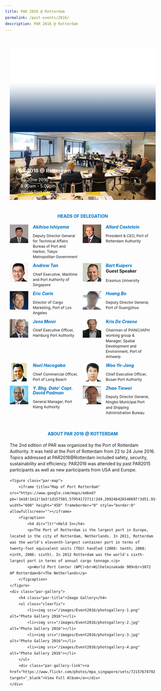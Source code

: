 ```yaml
---
title: PAR 2016 @ Rotterdam
permalink: /past-events/2016/
description: PAR 2016 @ Rotterdam
---
```

<style type="text/css">
	body {font-size:14px;line-height:1.42857143;}
	h1, h2, h3, h4, h5, h6 {line-height:1.1;}
	a[href$=".pdf"] {margin-left:0;}
	a[href$=".pdf"]:before {display:none;}
	.content ol {font-size:inherit;}
	.content p {margin:0 0 15px;font-size:inherit;line-height:inherit;}
	.content li, .content ol li {margin:0;font-size:inherit;line-height:inherit;}
	.mobile {display:block!important;}
	.desktop {display:none!important;}
	.navbar-end, .is-search-bar {display:none;}
	#main-content .bp-section {padding:0;}
	#main-content .bp-section-pagetitle {display:none;}
	#main-content .bp-container {width:100%;max-width:100%;min-height:250px;padding:0!important;}
	#main-content .bp-container .row {margin:0;}
	#main-content .bp-container .col {padding:0;}
	#main-content .col.is-8 {width:100%;margin:0;}
	#main-content .col.is-2.has-side-nav {display:none;}
	#main-content .bp-dropdown-button {background:#0fa678;color:#fff;text-transform: uppercase;}
	#main-content .bp-dropdown-button:hover, #main-content .bp-dropdown-button:focus {color:#fff;text-decoration:none;}
	@media(min-width:1280px) {
		.mobile {display:none!important;}
		.desktop {display:block!important;}
	}
	
	.par-main {padding:35px 15px;margin:0 auto;}
	.par-main .par-list-none {list-style:none;margin:0;}
	@media(min-width:992px) {
		.par-main {max-width:970px;}
	}
	@media(min-width:1024px) {
		.par-main {padding:35px 0;}
	}
	@media(min-width:1440px) {
		.par-main {max-width:1280px;}
	}
	
	figure {margin:0!important;}
	figcaption {font-style:normal!important;text-align:left;}
	.tab {margin:0 0 40px;}
	.tab-nav {position:absolute;display:none;width:300px;height:385px;z-index:9;overflow-y:auto;}
	.tab-nav>ul {list-style:none;padding:0;margin:0;}
	.tab-nav>ul>li {margin:0!important;}
	.tab-nav>ul>li+li {border-top:1px solid #fff;}
	.tab-nav>ul>li>a {position:relative;display:block;height:96px;padding:15px 45px 15px 30px;margin:0;font-size:20px;font-weight:700;background:#002b5f;color:#fff;text-decoration:none;text-transform:uppercase;}
	.tab-nav>ul>li>a:hover, .tab-nav>ul>li>a:focus {color:#fff;text-decoration:none;}
	.tab-nav>ul>li.active>a {background:#0fa678;}
	.tab-nav>ul>li.active>a:before {position:absolute;display:block;content:'';top:50%;right:15px;border-style: solid;border-width:10px 0 10px 15px;border-color: transparent transparent transparent #fff;transform:translateY(-50%);}
	.tab>.tab-content {position:relative;margin:0!important;border:0;}
	.tab>.tab-content>img.overlay {position:absolute;top:0;left:0;}
	.tab>.tab-content>figcaption {position:absolute;bottom:0;left:0;padding:20px;color:#fff;}
	.tab>.tab-content>figcaption>h3 {margin:0 0 10px;font-size:16px;font-weight:700;color:#fff;}
	.tab>.tab-content>figcaption>ul {list-style:none;padding:0;margin:0;}
	.tab>.tab-content>figcaption>ul>li {margin:0;}
	.tab>.tab-content>figcaption>ul>li>i {margin:0 15px 0 0;}
	.par-title {margin:40px 0 20px!important;font-size:14px;font-weight:700;color:#0071c0!important;text-align:center;text-transform:uppercase;}
	.par-delegate-list {display:flex;flex-wrap:wrap;list-style:none!important;padding:0;margin:0!important;}
	.par-delegate-list>li {width:100%;margin:0;}
	.par-delegate {position:relative;}
	.par-delegate>img {position:absolute;width:60px!important;margin:0 15px 0 0!important;top:0;left:0;}
	.par-delegate>figcaption {padding:0 0 0 75px;min-height:60px;}
	.par-delegate>figcaption>h5 {margin:0;font-size:14px;font-weight:700;color:#0071c0;}
	.par-delegate>figcaption>strong {display:block;}
	.par-delegate>figcaption>p {font-size:12px;}
	.par-map {display:flex;flex-wrap:wrap;background:#e3e3e3;}
	.par-map>iframe {width:100%;}
	.par-map>figcaption {width:100%;padding:30px;}
	.par-map>figcaption>h4 {font-size:14px;font-weight:700;color:#0071c0!important;text-transform:uppercase;}
	.par-gallery {position:relative;}
	.par-gallery>ul {display:flex;flex-wrap:wrap;list-style:none;padding:0;margin:0;}
	.par-gallery>ul>li {width:100%;padding:0 5px;}
	.par-gallery>ul>li>img {border: 7px solid #f2f2f2;}
	.par-gallery-link>a{position:absolute;top:0;right:0;color: #0071c0;font-weight: 700;text-decoration:none;}
	@media(min-width:480px) {
		.par-gallery>ul>li {width:50%;}
	}
	@media(min-width:768px) {
		.par-delegate-list>li {width:50%;}
		.par-delegate>figcaption {padding:0 15px 0 75px;}
		.par-gallery>ul>li {width:33.3333%;}
	}
	@media(min-width:992px) {
		.par-delegate-list>li {width:25%;}
		.par-gallery>ul>li {width:25%;}
	}
	@media(min-width:1024px) {
		.tab {position:relative;height:385px;overflow:hidden;}
		.tab-nav {display:block;}
		.tab>.tab-content {margin:0 0 0 300px!important;}
		.par-title {font-size:20px;text-align:left;}
		.par-map>iframe, .par-map>figcaption {width:50%;}
		.par-map>figcaption>h4 {font-size:20px;}
	}
	@media(min-width:1440px) {
		.tab {position:relative;height:520px;overflow:hidden;}
		.tab-nav {width:375px;height:520px;}
		.tab-nav>ul>li>a {height:130px;}
		.tab>.tab-content {margin:0 0 0 375px!important;}
	}
</style>
<div class="par-main">
	<div class="tab">
		<div class="tab-nav">
			<ul>
				<li><a href="/past-events/2021">PAR 2021 @ Antwerp</a></li>
				<li><a href="/past-events/2020">PAR COVID-19 Declaration</a></li>
				<li><a href="/past-events/2019">PAR 2019 @ Kobe</a></li>
				<li><a href="/past-events/2018">PAR 2018 @ Long Beach</a></li>
				<li><a href="/past-events/2017">PAR 2017 @ Ningbo</a></li>
				<li class="active"><a href="/past-events/2016">PAR 2016 @ Rotterdam</a></li>
				<li><a href="/past-events/2015">PAR 2015 @ Singapore</a></li>
			</ul>
		</div>
		<figure class="tab-content">
			<img src="/images/Shared/bg-past-events-overlay-m.png" class="overlay is-hidden-desktop">
			<img src="/images/Shared/bg-past-events-overlay-d.png" class="overlay is-hidden-touch">
			<img src="/images/Event2016/bg-past-events-m.jpg" class="is-hidden-desktop">
			<img src="/images/Event2016/bg-past-events-d.jpg" class="is-hidden-touch">
			<figcaption>
				<h3>PAR 2016 @ Rotterdam</h3>
				<ul>
					<li><i class="sgds-icon sgds-icon-calendar"></i>23 June 2016</li>
					<li><i class="sgds-icon sgds-icon-clock"></i>9.00am - 5.00pm</li>
					<li><i class="sgds-icon sgds-icon-place"></i>World Port Centre</li>
				</ul>
			</figcaption>
		</figure>
	</div>
	<h4 class="par-title">Heads of Delegation</h4>
	<ul class="par-delegate-list">
		<li>
			<figure class="par-delegate">
				<img src="/images/Event2016/Delegation/akihisa-ishiyama.png" alt="Akihisa Ishiyama">
				<figcaption>
					<h5>Akihisa Ishiyama</h5>
					<p>Deputy Director General for Technical Affairs Bureau of Port and Harbor, Tokyo Metropolitan Government</p>
				</figcaption>
			</figure>
		</li>
		<li>
			<figure class="par-delegate">
				<img src="/images/Event2016/Delegation/allard-castelein.png" alt="Allard Castelein">
				<figcaption>
					<h5>Allard Castelein</h5>
					<p>President &amp; CEO, Port of Rotterdam Authority</p>
				</figcaption>
			</figure>
		</li>
		<li>
			<figure class="par-delegate">
				<img src="/images/Event2016/Delegation/andrew-tan.png" alt="Andrew Tan">
				<figcaption>
					<h5>Andrew Tan</h5>
					<p>Chief Executive, Maritime and Port Authority of Singapore</p>
				</figcaption>
			</figure>
		</li>
		<li>
			<figure class="par-delegate">
				<img src="/images/Event2016/Delegation/bart-kujipers.png" alt="Bart Kuipers">
				<figcaption>
					<h5>Bart Kuipers</h5>
					<strong>Guest Speaker</strong>
					<p>Erasmus University</p>
				</figcaption>
			</figure>
		</li>
		<li>
			<figure class="par-delegate">
				<img src="/images/Event2016/Delegation/eric-caris.png" alt="Eric Caris">
				<figcaption>
					<h5>Eric Caris</h5>
					<p>Director of Cargo Marketing, Port of Los Angeles</p>
				</figcaption>
			</figure>
		</li>
		<li>
			<figure class="par-delegate">
				<img src="/images/Event2016/Delegation/huang-bo.jpg" alt="Huang Bo">
				<figcaption>
					<h5>Huang Bo</h5>
					<p>Deputy Director General, Port of Guangzhou</p>
				</figcaption>
			</figure>
		</li>
		<li>
			<figure class="par-delegate">
				<img src="/images/Event2016/Delegation/jens-meier.png" alt="Jens Meier">
				<figcaption>
					<h5>Jens Meier</h5>
					<p>Chief Executive Officer, Hamburg Port Authority</p>
				</figcaption>
			</figure>
		</li>
		<li>
			<figure class="par-delegate">
				<img src="/images/Event2016/Delegation/kris-de-craene.jpg" alt="Kris De Craene">
				<figcaption>
					<h5>Kris De Craene</h5>
					<p>Chairman of PIANC/IAPH working group &amp; Manager, Spatial Development and Environment, Port of Antwerp</p>
				</figcaption>
			</figure>
		</li>
		<li>
			<figure class="par-delegate">
				<img src="/images/Event2016/Delegation/noel-hacegaba.png" alt="Noel Hacegaba">
				<figcaption>
					<h5>Noel Hacegaba</h5>
					<p>Chief Commercial Officer, Port of Long Beach</p>
				</figcaption>
			</figure>
		</li>
		<li>
			<figure class="par-delegate">
				<img src="/images/Event2016/Delegation/woo-ye-jong.png" alt="Woo Ye-Jong">
				<figcaption>
					<h5>Woo Ye-Jong</h5>
					<p>Chief Executive Officer, Busan Port Authority</p>
				</figcaption>
			</figure>
		</li>
		<li>
			<figure class="par-delegate">
				<img src="/images/Event2016/Delegation/y-bhg-dato-capt-david-padman.png" alt="Y. Bhg. Dato’ Capt. David Padman">
				<figcaption>
					<h5>Y. Bhg. Dato’ Capt. David Padman</h5>
					<p>General Manager, Port Klang Authority</p>
				</figcaption>
			</figure>
		</li>
		<li>
			<figure class="par-delegate">
				<img src="/images/Event2016/Delegation/zhao-tie-wei.png" alt="Zhao Tiewei">
				<figcaption>
					<h5>Zhao Tiewei</h5>
					<p>Deputy Director General, Ningbo Municipal Port and Shipping Administration Bureau</p>
				</figcaption>
			</figure>
		</li>
	</ul>
	<h4 class="par-title">ABOUT PAR 2016 @ ROTTERDAM</h4>
	<p>The 2nd edition of PAR was organized by the Port of Rotterdam Authority. It was held at the Port of Rotterdam from 22 to 24 June 2016. Topics addressed at PAR2016@Rotterdam included safety, security, sustainability and efficiency. PAR2016 was attended by past PAR2015 participants as well as new participants from USA and Europe.</p>
	
	<figure class="par-map">
		<iframe title="Map of Port Rotterdam" src="https://www.google.com/maps/embed?pb=!1m18!1m12!1m3!1d157501.57954172711!2d4.209246426540697!3d51.91640111180245!2m3!1f0!2f0!3f0!3m2!1i1024!2i768!4f13.1!3m3!1m2!1s0x47c43364d5024c2b%3A0x10e34479d6c9104d!2sPort+of+Rotterdam+Authority!5e0!3m2!1sen!2ssg!4v1498719191297" width="600" height="450" frameborder="0" style="border:0" allowfullscreen=""></iframe>
		<figcaption>
			<h4 dir="ltr">Held In</h4>
			<p>The Port of Rotterdam is the largest port in Europe, located in the city of Rotterdam, Netherlands. In 2011, Rotterdam was the world's eleventh-largest container port in terms of twenty-foot equivalent units (TEU) handled (2009: tenth; 2008: ninth, 2006: sixth). In 2012 Rotterdam was the world's sixth-largest port in terms of annual cargo tonnage.</p>
			<p>World Port Center (WPC)<br>Wilhelminakade 909<br>3072 AP Rotterdam<br>The Netherlands</p>
		</figcaption>
	</figure>
	<div class="par-gallery">
		<h4 class="par-title">Image Gallery</h4>
		<ul class="clearfix">
			<li><img src="/images/Event2016/photogallery-1.png" alt="Photo Gallery 2016"></li>
			<li><img src="/images/Event2016/photogallery-2.jpg" alt="Photo Gallery 2016"></li>
			<li><img src="/images/Event2016/photogallery-3.jpg" alt="Photo Gallery 2016"></li>
			<li><img src="/images/Event2016/photogallery-4.png" alt="Photo Gallery 2016"></li>
		</ul>
		<div class="par-gallery-link"><a href="https://www.flickr.com/photos/mpa_singapore/sets/72157674792137082" target="_blank">View Full Album</a></div>
	</div>
</div>